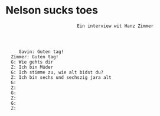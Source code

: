 # Nelson sucks toes 
                               Ein interview wit Hanz Zimmer  




         Gavin: Guten tag!
      Zimmer: Guten tag!
      G: Wie gehts dir
      Z: Ich bin Müder
      G: Ich stimme zu, wie alt bidst du?
      Z: Ich bin sechs und sechszig jara alt
      G:
      Z:
      G:
      Z:
      G:
      Z:
        
